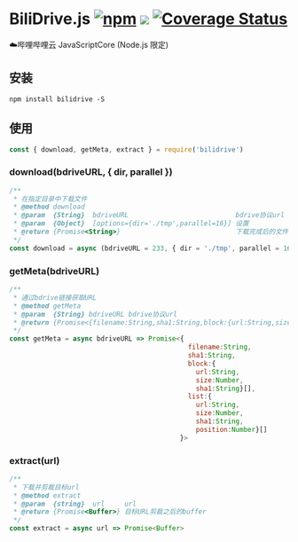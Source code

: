 # BiliDrive.js [![npm](https://img.shields.io/npm/v/bilidrive.svg)](https://www.npmjs.com/package/bilidrive) ![](https://github.com/simon300000/relationX/workflows/Node%20CI/badge.svg) [![Coverage Status](https://coveralls.io/repos/github/simon300000/BiliDrive.js/badge.svg?branch=master)](https://coveralls.io/github/simon300000/BiliDrive.js?branch=master)
 ☁️哔哩哔哩云 JavaScriptCore (Node.js 限定)

## 安装

```shell
npm install bilidrive -S
```

## 使用

```javascript
const { download, getMeta, extract } = require('bilidrive')
```

### download(bdriveURL, { dir, parallel })

```javascript
/**
 * 在指定目录中下载文件
 * @method download
 * @param  {String}  bdriveURL                           bdrive协议url
 * @param  {Object}  [options={dir='./tmp',parallel=16}] 设置
 * @return {Promise<String>}                             下载完成后的文件位置
 */
const download = async (bdriveURL = 233, { dir = './tmp', parallel = 16 } = {}) => Promise<String>
```

### getMeta(bdriveURL)

```javascript
/**
 * 通过bdrive链接获取URL
 * @method getMeta
 * @param  {String} bdriveURL bdrive协议url
 * @return {Promise<{filename:String,sha1:String,block:{url:String,size:Number,sha1:String}[],list:{url:String,size:Number,sha1:String,position:Number}[]}>} META
 */
const getMeta = async bdriveURL => Promise<{
                                             filename:String,
                                             sha1:String,
                                             block:{
                                               url:String,
                                               size:Number,
                                               sha1:String}[],
                                             list:{
                                               url:String,
                                               size:Number,
                                               sha1:String,
                                               position:Number}[]
                                           }>
```

### extract(url)

```javascript
/**
 * 下载并剪裁目标url
 * @method extract
 * @param  {string}  url     url
 * @return {Promise<Buffer>} 目标URL剪裁之后的buffer
 */
const extract = async url => Promise<Buffer>
```

